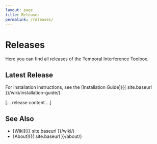 ```yaml
---
layout: page
title: Releases
permalink: /releases/
---
```


# Releases

Here you can find all releases of the Temporal Interference Toolbox.

## Latest Release

For installation instructions, see the [Installation Guide]({{ site.baseurl }}/wiki/installation-guide/).

[... release content ...]

## See Also

- [Wiki]({{ site.baseurl }}/wiki/)
- [About]({{ site.baseurl }}/about/) 